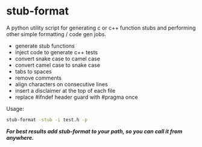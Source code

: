 # stub-format
A python utility script for generating c or c++ function stubs and performing other simple formatting / code gen jobs.

- generate stub functions
- inject code to generate c++ tests
- convert snake case to camel case
- convert camel case to snake case
- tabs to spaces
- remove comments
- align characters on consecutive lines
- insert a disclaimer at the top of each file
- replace #ifndef header guard with #pragma once

Usage:

```bash
stub-format -stub -i test.h -p
```

***For best results add stub-format to your path, so you can call it from anywhere.***




